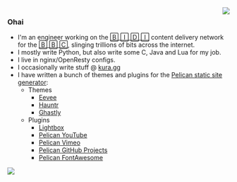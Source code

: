 <img align="right" src="https://github.com/kura/kura/raw/master/epic-sax-guy.gif" />

### Ohai

* I'm an engineer working on the [🄱 🄸 🄳 🄸](https://www.bbc.co.uk/blogs/internet/tags/media-distribution) content delivery network for the [🄱 🄱 🄲](https://bbc.co.uk/), slinging trillions of bits across the internet.
* I mostly write Python, but also write some C, Java and Lua for my job.
* I live in nginx/OpenResty configs.
* I occasionally write stuff @ [kura.gg](https://kura.gg/)
* I have written a bunch of themes and plugins for the [Pelican static site generator](https://github.com/getpelican/pelican):
  * Themes
    * [Eevee](https://kura.gg/eevee)
    * [Hauntr](https://kura.gg/hauntr)
    * [Ghastly](https://kura.gg/ghastly)
  * Plugins
    * [Lightbox](https://kura.gg/lightbox)
    * [Pelican YouTube](https://kura.gg/pelican-youtube)
    * [Pelican Vimeo](https://kura.gg/pelican-vimeo)
    * [Pelican GitHub Projects](https://kura.gg/pelican-githubprojects)
    * [Pelican FontAwesome](https://kura.gg/pelican-fontawesome)

<img align="left" src="https://profile-counter.glitch.me/kura/count.svg" />
